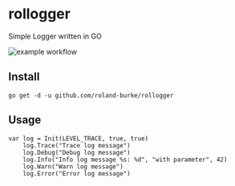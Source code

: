 # rollogger
Simple Logger written in GO

![example workflow](https://github.com/roland-burke/rollogger/actions/workflows/default-workflow.yml/badge.svg)

## Install

`go get -d -u github.com/roland-burke/rollogger`

## Usage

```
var log = Init(LEVEL_TRACE, true, true)
	log.Trace("Trace log message")
	log.Debug("Debug log message")
	log.Info("Info log message %s: %d", "with parameter", 42)
	log.Warn("Warn log message")
	log.Error("Error log message")
```
